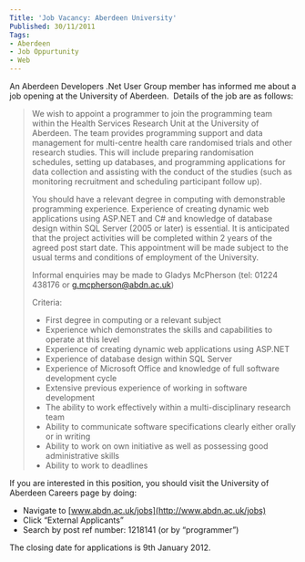 ```yaml
---
Title: 'Job Vacancy: Aberdeen University'
Published: 30/11/2011
Tags:
- Aberdeen
- Job Oppurtunity
- Web
---
```


An Aberdeen Developers .Net User Group member has informed me about a job opening at the University of Aberdeen.  Details of the job are as follows:

> We wish to appoint a programmer to join the programming team within the Health Services Research Unit at the University of Aberdeen. The team provides programming support and data management for multi-centre health care randomised trials and other research studies. This will include preparing randomisation schedules, setting up databases, and programming applications for data collection and assisting with the conduct of the studies (such as monitoring recruitment and scheduling participant follow up).
>
> You should have a relevant degree in computing with demonstrable programming experience. Experience of creating dynamic web applications using ASP.NET and C# and knowledge of database design within SQL Server (2005 or later) is essential.
> It is anticipated that the project activities will be completed within 2 years of the agreed post start date. This appointment will be made subject to the usual terms and conditions of employment of the University.
>
> Informal enquiries may be made to Gladys McPherson (tel: 01224 438176 or [g.mcpherson@abdn.ac.uk](mailto:g.mcpherson@abdn.ac.uk))
>
> Criteria:
>   * First degree in computing or a relevant subject
>   * Experience which demonstrates the skills and capabilities to operate at this level	
>   * Experience of creating dynamic web applications using ASP.NET
>   * Experience of database design within SQL Server
>   * Experience of Microsoft Office and knowledge of full software development cycle
>   * Extensive previous experience of working in software development
>   * The ability to work effectively within a multi-disciplinary research team
>   * Ability to communicate software specifications clearly either orally or in writing
>   * Ability to work on own initiative as well as possessing good administrative skills
>   * Ability to work to deadlines

If you are interested in this position, you should visit the University of Aberdeen Careers page by doing:

- Navigate to [www.abdn.ac.uk/jobs](http://www.abdn.ac.uk/jobs)
- Click “External Applicants”
- Search by post ref number: 1218141 (or by “programmer”)

The closing date for applications is 9th January 2012.
